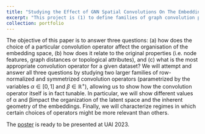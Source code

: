 ```yaml
---
title: "Studying the Effect of GNN Spatial Convolutions On The Embedding Space's Geometry"
excerpt: "This project is (1) to define families of graph convolution parametrized by $\alpha$ and $\beta$, and (2) to investigate the properties of the choice of graph convolution operators in spatial perspective. <br/><img src='images/cora_accuracy.png'>"
collection: portfolio
---
```


The objective of this paper is to answer three questions: (a) how does the choice of a particular convolution operator affect the organisation of the embedding space, (b) how does it relate to the original properties (i.e. node features, graph distances or topological attributes), and (c) what is the most appropriate convolution operator for a given dataset? We will attempt and answer all three questions by studying two larger families of row-normalized and symmetrized convolution operators (parametrized by the variables $\alpha \in [0,1]$ and $\beta \in \mathbb{R}^+$), allowing us to show how the convolution operator itself is in fact tunable. In particular, we will show different values of α and βimpact the organization of the latent space and the inherent geometry of the embeddings. Finally, we will characterize regimes in which certain choices of operators might be more relevant than others.

The [poster](https://uchicago.box.com/s/indtfstozl2mdvqbru8knygdhrpkuc46) is ready to be presented at UAI 2023.
